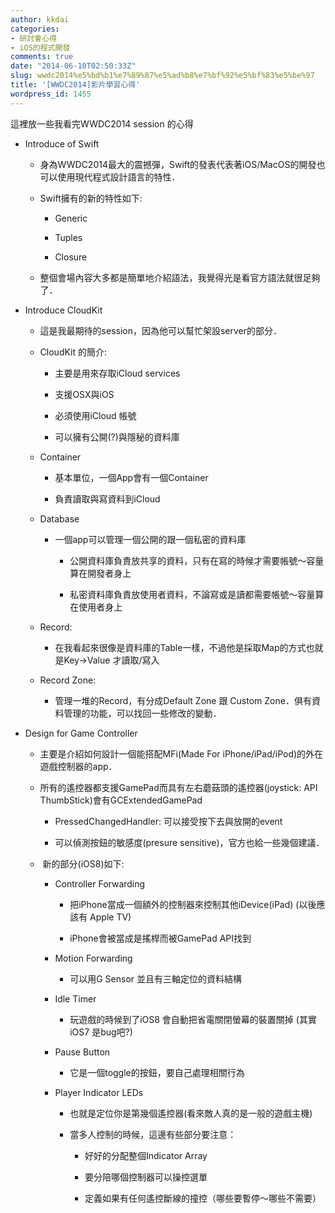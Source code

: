 ```yaml
---
author: kkdai
categories:
- 研討會心得
- iOS的程式開發
comments: true
date: "2014-06-10T02:50:33Z"
slug: wwdc2014%e5%bd%b1%e7%89%87%e5%ad%b8%e7%bf%92%e5%bf%83%e5%be%97
title: '[WWDC2014]影片學習心得'
wordpress_id: 1455
---
```


這裡放一些我看完WWDC2014 session 的心得






  * Introduce of Swift



    * 身為WWDC2014最大的震撼彈，Swift的發表代表著iOS/MacOS的開發也可以使用現代程式設計語言的特性．


    * Swift擁有的新的特性如下:



      * Generic


      * Tuples


      * Closure



    * 整個會場內容大多都是簡單地介紹語法，我覺得光是看官方語法就很足夠了．



  * Introduce CloudKit



    * 這是我最期待的session，因為他可以幫忙架設server的部分．


    * CloudKit 的簡介:



      * 主要是用來存取iCloud services


      * 支援OSX與iOS


      * 必須使用iCloud 帳號


      * 可以擁有公開(?)與隱秘的資料庫



    * Container



      * 基本單位，一個App會有一個Container


      * 負責讀取與寫資料到iCloud



    * Database



      * 一個app可以管理一個公開的跟一個私密的資料庫



        * 公開資料庫負責放共享的資料，只有在寫的時候才需要帳號～容量算在開發者身上


        * 私密資料庫負責放使用者資料，不論寫或是讀都需要帳號～容量算在使用者身上




    * Record:



      * 在我看起來很像是資料庫的Table一樣，不過他是採取Map的方式也就是Key->Value 才讀取/寫入



    * Record Zone:



      * 管理一堆的Record，有分成Default Zone 跟 Custom Zone．俱有資料管理的功能，可以找回一些修改的變動．




  * Design for Game Controller



    * 主要是介紹如何設計一個能搭配MFi(Made For iPhone/iPad/iPod)的外在遊戲控制器的app．


    * 所有的遙控器都支援GamePad而具有左右蘑菇頭的遙控器(joystick: API ThumbStick)會有GCExtendedGamePad



      * PressedChangedHandler: 可以接受按下去與放開的event


      * 可以偵測按鈕的敏感度(presure sensitive)，官方也給一些幾個建議．



    *  新的部分(iOS8)如下:



      * Controller Forwarding



        * 把iPhone當成一個額外的控制器來控制其他iDevice(iPad) (以後應該有 Apple TV)


        * iPhone會被當成是搖桿而被GamePad API找到



      * Motion Forwarding



        * 可以用G Sensor 並且有三軸定位的資料結構



      * Idle Timer



        * 玩遊戲的時候到了iOS8 會自動把省電關閉螢幕的裝置關掉 (其實iOS7 是bug吧?)



      * Pause Button



        * 它是一個toggle的按鈕，要自己處理相關行為



      * Player Indicator LEDs



        * 也就是定位你是第幾個遙控器(看來敵人真的是一般的遊戲主機)


        * 當多人控制的時候，這邊有些部分要注意：



          * 好好的分配整個Indicator Array


          * 要分陪哪個控制器可以操控選單


          * 定義如果有任何遙控斷線的撞控（哪些要暫停～哪些不需要）







